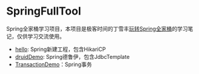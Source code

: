 # SpringFullTool
Spring全家桶学习项目，本项目是极客时间的丁雪丰[玩转Spring全家桶](https://time.geekbang.org/course/intro/156)的学习笔记，仅供学习交流使用。

- [hello](https://github.com/pickmonster/SpringFullTool/tree/master/hello): Spring新建工程，包含HikariCP
- [druidDemo](https://github.com/pickmonster/SpringFullTool/tree/master/druidDemo): Spring德鲁伊，包含JdbcTemplate
- [TransactionDemo](https://github.com/pickmonster/SpringFullTool/tree/master/Transactiondemo)：Spring事务
